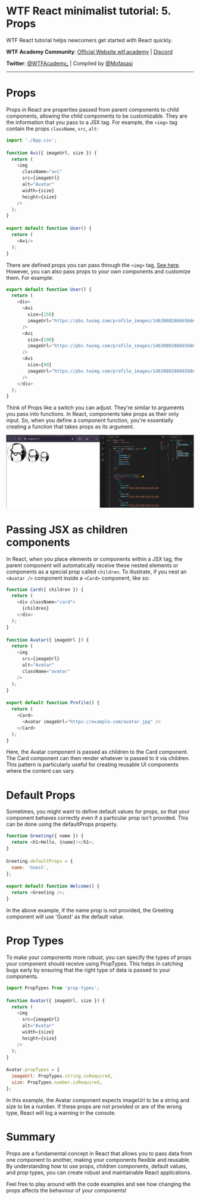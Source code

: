 # WTF React minimalist tutorial: 5. Props

WTF React tutorial helps newcomers get started with React quickly.

**WTF Academy Community**: [Official Website wtf.academy](https://wtf.academy) | [Discord](https://discord.gg/5akcruXrsk)

**Twitter**: [@WTFAcademy_](https://twitter.com/WTFAcademy_) | Compiled by [@Mofasasi](https://twitter.com/mofasasi)

---

# Props

Props in React are properties passed from parent components to child components, allowing the child components to be customizable. They are the information that you pass to a JSX tag. For example, the `<img>` tag contain the props `className`, `src`, `alt`:

```javascript
import './App.css';

function Avi({ imageUrl, size }) {
  return (
    <img
      className="avi"
      src={imageUrl}
      alt="Avatar"
      width={size}
      height={size}
    />
  );
}

export default function User() {
  return (
    <Avi/>
  );
}
```
There are defined props you can pass through the `<img>` tag, [See here](https://www.w3.org/TR/html52/semantics-embedded-content.html#the-img-element).
However, you can also pass props to your own components and customize them. For example:

```javascript
export default function User() {
  return (
    <div>
      <Avi
        size={150}
        imageUrl="https://pbs.twimg.com/profile_images/1463080286665666564/ubE1IWCT_400x400.jpg"
      />
      <Avi
        size={100}
        imageUrl="https://pbs.twimg.com/profile_images/1463080286665666564/ubE1IWCT_400x400.jpg"
      />
      <Avi
        size={80}
        imageUrl="https://pbs.twimg.com/profile_images/1463080286665666564/ubE1IWCT_400x400.jpg"
      />
    </div>
  );
}
```

Think of Props like a switch you can adjust. They're similar to arguments you pass into functions. In React, components take props as their only input. So, when you define a component function, you're essentially creating a function that takes props as its argument.

![2-2](./img/5-1.png) 

# Passing JSX as children components

In React, when you place elements or components within a JSX tag, the parent component will automatically receive these nested elements or components as a special prop called `children`.
To illustrate, if you nest an `<Avatar />` component inside a `<Card>` component, like so:

```javascript
function Card({ children }) {
  return (
    <div className="card">
      {children}
    </div>
  );
}

function Avatar({ imageUrl }) {
  return (
    <img
      src={imageUrl}
      alt="Avatar"
      className="avatar"
    />
  );
}

export default function Profile() {
  return (
    <Card>
      <Avatar imageUrl="https://example.com/avatar.jpg" />
    </Card>
  );
}
```
Here, the Avatar component is passed as children to the Card component. The Card component can then render whatever is passed to it via children. This pattern is particularly useful for creating reusable UI components where the content can vary.

# Default Props
Sometimes, you might want to define default values for props, so that your component behaves correctly even if a particular prop isn't provided. This can be done using the defaultProps property.

```javascript
function Greeting({ name }) {
  return <h1>Hello, {name}!</h1>;
}

Greeting.defaultProps = {
  name: 'Guest',
};

export default function Welcome() {
  return <Greeting />;
}
```

In the above example, if the name prop is not provided, the Greeting component will use 'Guest' as the default value.

# Prop Types
To make your components more robust, you can specify the types of props your component should receive using PropTypes. This helps in catching bugs early by ensuring that the right type of data is passed to your components.

```javascript
import PropTypes from 'prop-types';

function Avatar({ imageUrl, size }) {
  return (
    <img
      src={imageUrl}
      alt="Avatar"
      width={size}
      height={size}
    />
  );
}

Avatar.propTypes = {
  imageUrl: PropTypes.string.isRequired,
  size: PropTypes.number.isRequired,
};
```
In this example, the Avatar component expects imageUrl to be a string and size to be a number. If these props are not provided or are of the wrong type, React will log a warning in the console.

# Summary 

Props are a fundamental concept in React that allows you to pass data from one component to another, making your components flexible and reusable. By understanding how to use props, children components, default values, and prop types, you can create robust and maintainable React applications.

Feel free to play around with the code examples and see how changing the props affects the behaviour of your components!
